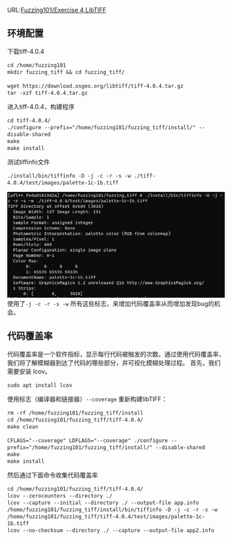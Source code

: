 URL:[Fuzzing101/Exercise 4 LibTIFF](https://github.com/antonio-morales/Fuzzing101/tree/main/Exercise%204)

## 环境配置
下载tiff-4.0.4
```
cd /home/fuzzing101
mkdir fuzzing_tiff && cd fuzzing_tiff/

wget https://download.osgeo.org/libtiff/tiff-4.0.4.tar.gz
tar -xzf tiff-4.0.4.tar.gz
```
进入tiff-4.0.4，构建程序
```
cd tiff-4.0.4/
./configure --prefix="/home/fuzzing101/fuzzing_tiff/install/" --disable-shared
make
make install
```
测试tiffinfo文件
```
./install/bin/tiffinfo -D -j -c -r -s -w ./tiff-4.0.4/test/images/palette-1c-1b.tiff
```
![](images/Pasted%20image%2020230313211119.png)
使用了`-j -c -r -s -w` 所有这些标志，来增加代码覆盖率从而增加发现bug的机会。

## 代码覆盖率
代码覆盖率是一个软件指标，显示每行代码被触发的次数。通过使用代码覆盖率，我们将了解模糊器到达了代码的哪些部分，并可视化模糊处理过程。
首先，我们需要安装 lcov。
```
sudo apt install lcov
```
使用标志（编译器和链接器）`--coverage` 重新构建libTIFF：
```
rm -rf /home/fuzzing101/fuzzing_tiff/install
cd /home/fuzzing101/fuzzing_tiff/tiff-4.0.4/
make clean

CFLAGS="--coverage" LDFLAGS="--coverage" ./configure --prefix="/home/fuzzing101/fuzzing_tiff/install/" --disable-shared
make
make install
```
然后通过下面命令收集代码覆盖率
```
cd /home/fuzzing101/fuzzing_tiff/tiff-4.0.4/
lcov --zerocounters --directory ./
lcov --capture --initial --directory ./ --output-file app.info
/home/fuzzing101/fuzzing_tiff/install/bin/tiffinfo -D -j -c -r -s -w /home/fuzzing101/fuzzing_tiff/tiff-4.0.4/test/images/palette-1c-1b.tiff
lcov --no-checksum --directory ./ --capture --output-file app2.info
```